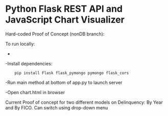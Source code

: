 # Python Flask REST API and JavaScript Chart Visualizer

Hard-coded Proof of Concept (nonDB branch):

To run locally:

  -
     
  
  -Install dependencies: 
      
        pip install Flask flask_pymongo pymongo flask_cors
  
  
  -Run main method at bottom of app.py to launch server 
  
  
  -Open chart.html in browser
  
  
  Current Proof of concept for two different models on Delinquency: By Year and By FICO. Can switch using drop-down menu
  
  
  
